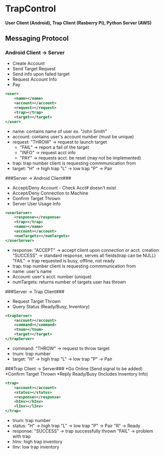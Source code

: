 <h1>TrapControl</h1>
<h4>User Client (Android), Trap Client (Rasberry Pi), Python Server (AWS)</h4>
<h2>Messaging Protocol</h2>

<h3>Android Client -> Server</h3>

* Create Account
* Send Target Request
* Send info upon failed target 
* Request Account Info
* Pay

```XML
<user>
    <name></name>
    <account></account>
    <request></request>
    <trap></trap>
    <target></target>
</user>
```

* name: contains name of user ex. "John Smith"
* account: contains user's account number (must be unique)
* request:    "THROW" -> request to launch target
    * "FAIL" -> report a fail of the target
    * "INFO" -> request acct info
    * "PAY" -> requests acct. be reset (may not be implemented) 
* trap: trap number client is requesting commmunication from
* target: "H" -> high trap "L" -> low trap "P" -> Pair



###Server -> Android Client###

* Accept/Deny Account - Check Acct# doesn’t exist  
* Accept/Deny Connection to Machine
* Confirm Target Thrown
* Server User Usage Info
```XML
<userServer>
    <response></response>
    <trap></trap>
    <name></name>
    <account></account>
    <numTargets></numTargets>
</userServer>
```

* response:   "ACCEPT" -> accept client upon connection or acct. creation
            "SUCCESS" -> standard response, serves all fields(trap can be NULL)
            "FAIL" -> trap requested is busy, offline, not ready 
* trap: trap number client is requesting commmunication from
* name: user's name
* Account: user's acct. number (unique)
* numTargets: returns number of targets user has thrown


###Server -> Trap Client###
* Request Target Thrown
* Query Status (Ready/Busy, Inventory)

```XML
<trapServer>
    <account></account>
    <command></command>
    <tnum></tnum>
    <target></target>
</trapServer>
```
* command: "THROW" -> request to throw target
* tnum: trap number
* target: "H" -> high trap "L" -> low trap "P" -> Pair



###Trap Client -> Server###
*Go Online (Send signal to be added)
*Confirm Target Thrown
*Reply Ready/Busy (Includes Inventory Info)

```XML
<trap>
    <account></account>
    <status></status>
    <response></response>
    <hInv></hInv>
    <lInv></lInv>
</trap>
```
* tnum: trap number
* status: "H" -> high trap "L" -> low trap "P" -> Pair "R" -> Ready
* response:   "SUCCESS" -> trap successfully thrown
            "FAIL" -> problem with trap
* hInv: high trap inventory
* lInv: low trap inventory







